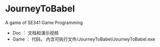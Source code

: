 # JourneyToBabel
A game of SE341 Game Programming
- Doc ： 文档和演示视频
- Game ： 代码， 内含可执行文件/JourneyToBabel/JourneyToBabel.exe